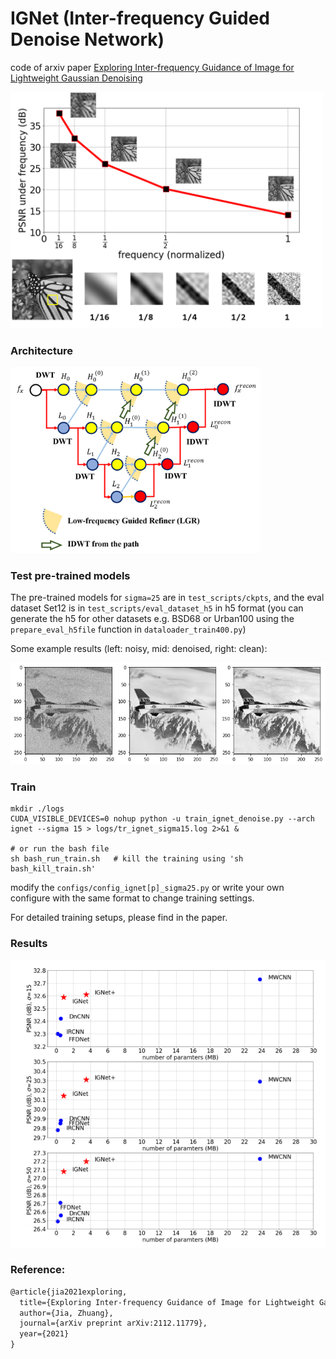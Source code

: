 # IGNet (Inter-frequency Guided Denoise Network)
code of arxiv paper [Exploring Inter-frequency Guidance of Image for Lightweight Gaussian Denoising](https://arxiv.org/abs/2112.11779)

<img src='./_assets/fig0.1.png' width="500px" class="center">

### Architecture

<img src='./_assets/fig2.png' width="400px" class="center">



### Test pre-trained models

The pre-trained models for `sigma=25` are in `test_scripts/ckpts`, and the eval dataset Set12 is in `test_scripts/eval_dataset_h5` in h5 format (you can generate the h5 for other datasets e.g. BSD68 or Urban100 using the `prepare_eval_h5file` function in `dataloader_train400.py`)

Some example results (left: noisy, mid: denoised, right: clean):

![output_sigma25](_assets/output.png)

### Train

```shell
mkdir ./logs
CUDA_VISIBLE_DEVICES=0 nohup python -u train_ignet_denoise.py --arch ignet --sigma 15 > logs/tr_ignet_sigma15.log 2>&1 &

# or run the bash file
sh bash_run_train.sh   # kill the training using 'sh bash_kill_train.sh'
```

modify the `configs/config_ignet[p]_sigma25.py` or write your own configure with the same format to change training settings.

For detailed training setups, please find in the paper.

### Results

![results](_assets/psnr_vs_params.png)

### Reference:

```latex
@article{jia2021exploring,
  title={Exploring Inter-frequency Guidance of Image for Lightweight Gaussian Denoising},
  author={Jia, Zhuang},
  journal={arXiv preprint arXiv:2112.11779},
  year={2021}
}
```

